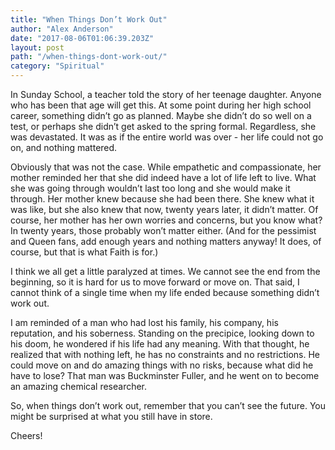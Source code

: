 ```yaml
---
title: "When Things Don’t Work Out"
author: "Alex Anderson"
date: "2017-08-06T01:06:39.203Z"
layout: post
path: "/when-things-dont-work-out/"
category: "Spiritual"
---
```


In Sunday School, a teacher told the story of her teenage daughter. Anyone who has been that age will get this. At some point during her high school career, something didn’t go as planned. Maybe she didn’t do so well on a test, or perhaps she didn’t get asked to the spring formal. Regardless, she was devastated. It was as if the entire world was over - her life could not go on, and nothing mattered.

Obviously that was not the case. While empathetic and compassionate, her mother reminded her that she did indeed have a lot of life left to live. What she was going through wouldn’t last too long and she would make it through. Her mother knew because she had been there. She knew what it was like, but she also knew that now, twenty years later, it didn’t matter. Of course, her mother has her own worries and concerns, but you know what? In twenty years, those probably won’t matter either. (And for the pessimist and Queen fans, add enough years and nothing matters anyway! It does, of course, but that is what Faith is for.)

I think we all get a little paralyzed at times. We cannot see the end from the beginning, so it is hard for us to move forward or move on. That said, I cannot think of a single time when my life ended because something didn’t work out.

I am reminded of a man who had lost his family, his company, his reputation, and his soberness. Standing on the precipice, looking down to his doom, he wondered if his life had any meaning. With that thought, he realized that with nothing left, he has no constraints and no restrictions. He could move on and do amazing things with no risks, because what did he have to lose? That man was Buckminster Fuller, and he went on to become an amazing chemical researcher.

So, when things don’t work out, remember that you can’t see the future. You might be surprised at what you still have in store.

Cheers!
